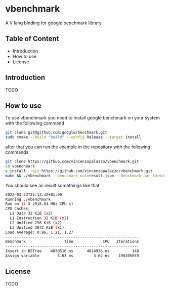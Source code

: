 # vbenchmark

A V lang binding for google benchmark library

## Table of Content

- Introduction
- How to use
- License

## Introduction

TODO

## How to use

To use vbenchmark you need to install google benchmark on your system with the following command

```bash
git clone git@github.com:google/benchmark.git
sudo cmake --build "build" --config Release --target install
```

after that you can run the example in the repository with the following commands

```bash
git clone https://github.com/vincenzopalazzo/vbenchmark.git
cd vbenchmark
v install --git https://github.com/vincenzopalazzo/vbenchmark.git
make && ./vbenchmark --benchmark_out=result.json --benchmark_out_format=json
```

You should see as result somethings like that

```bash
2022-03-23T22:12:42+01:00
Running ./vbenchmark
Run on (4 X 2910.84 MHz CPU s)
CPU Caches:
  L1 Data 32 KiB (x2)
  L1 Instruction 32 KiB (x2)
  L2 Unified 256 KiB (x2)
  L3 Unified 3072 KiB (x1)
Load Average: 0.96, 1.21, 1.27
-----------------------------------------------------------
Benchmark                 Time             CPU   Iterations
-----------------------------------------------------------
Insert in BSTree    4030516 ns      4024936 ns          148
Assign variable        3.63 ns         3.62 ns    196105059

```

## License

TODO